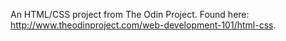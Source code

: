 An HTML/CSS project from The Odin Project. Found here: http://www.theodinproject.com/web-development-101/html-css.